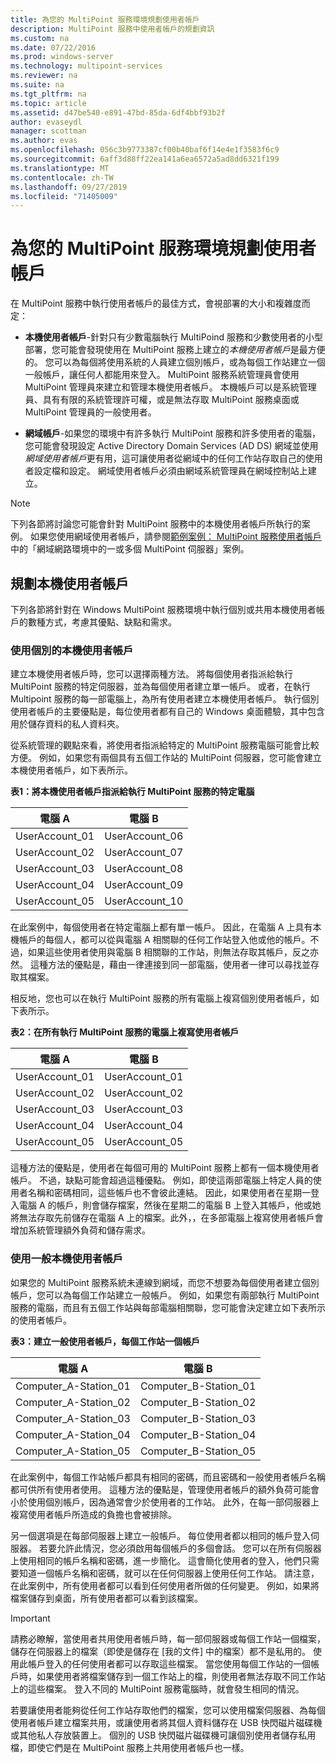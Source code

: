 ```yaml
---
title: 為您的 MultiPoint 服務環境規劃使用者帳戶
description: MultiPoint 服務中使用者帳戶的規劃資訊
ms.custom: na
ms.date: 07/22/2016
ms.prod: windows-server
ms.technology: multipoint-services
ms.reviewer: na
ms.suite: na
ms.tgt_pltfrm: na
ms.topic: article
ms.assetid: d47be540-e891-47bd-85da-6df4bbf93b2f
author: evaseydl
manager: scottman
ms.author: evas
ms.openlocfilehash: 056c3b9773387cf00b40baf6f14e4e1f3583f6c9
ms.sourcegitcommit: 6aff3d88ff22ea141a6ea6572a5ad8dd6321f199
ms.translationtype: MT
ms.contentlocale: zh-TW
ms.lasthandoff: 09/27/2019
ms.locfileid: "71405009"
---
```

# <a name="plan-user-accounts-for-your-multipoint-services-environment"></a>為您的 MultiPoint 服務環境規劃使用者帳戶
在 MultiPoint 服務中執行使用者帳戶的最佳方式，會視部署的大小和複雜度而定：  
  
-   **本機使用者帳戶**-針對只有少數電腦執行 MultiPoind 服務和少數使用者的小型部署，您可能會發現使用在 MultiPoint 服務上建立的*本機使用者帳戶*是最方便的。 您可以為每個將使用系統的人員建立個別帳戶，或為每個工作站建立一個一般帳戶，讓任何人都能用來登入。 MultiPoint 服務系統管理員會使用 MultiPoint 管理員來建立和管理本機使用者帳戶。 本機帳戶可以是系統管理員、具有有限的系統管理許可權，或是無法存取 MultiPoint 服務桌面或 MultiPoint 管理員的一般使用者。  
  
-   **網域帳戶**-如果您的環境中有許多執行 MultiPoint 服務和許多使用者的電腦，您可能會發現設定 Active Directory Domain Services \(AD DS\) 網域並使用*網域使用者帳戶*更有用，這可讓使用者從網域中的任何工作站存取自己的使用者設定檔和設定。 網域使用者帳戶必須由網域系統管理員在網域控制站上建立。  
  
> [!NOTE]  
> 下列各節將討論您可能會針對 MultiPoint 服務中的本機使用者帳戶所執行的案例。 如果您使用網域使用者帳戶，請參閱[範例案例： MultiPoint 服務使用者帳戶](Example-scenarios--MultiPoint-Services-user-accounts.md)中的「網域網路環境中的一或多個 MultiPoint 伺服器」案例。  
  
## <a name="planning-local-user-accounts"></a>規劃本機使用者帳戶  
下列各節將針對在 Windows MultiPoint 服務環境中執行個別或共用本機使用者帳戶的數種方式，考慮其優點、缺點和需求。  
  
### <a name="use-individual-local-user-accounts"></a>使用個別的本機使用者帳戶  
建立本機使用者帳戶時，您可以選擇兩種方法。  將每個使用者指派給執行 MultiPoint 服務的特定伺服器，並為每個使用者建立單一帳戶。 或者，在執行 Multipoint 服務的每一部電腦上，為所有使用者建立本機使用者帳戶。 執行個別使用者帳戶的主要優點是，每位使用者都有自己的 Windows 桌面體驗，其中包含用於儲存資料的私人資料夾。 
  
從系統管理的觀點來看，將使用者指派給特定的 MultiPoint 服務電腦可能會比較方便。 例如，如果您有兩個具有五個工作站的 MultiPoint 伺服器，您可能會建立本機使用者帳戶，如下表所示。  
  
**表1：將本機使用者帳戶指派給執行 MultiPoint 服務的特定電腦**  
  
|電腦 A|電腦 B|  
|--------------|--------------|  
|UserAccount_01|UserAccount_06|  
|UserAccount_02|UserAccount_07|  
|UserAccount_03|UserAccount_08|  
|UserAccount_04|UserAccount_09|  
|UserAccount_05|UserAccount_10|  
  
在此案例中，每個使用者在特定電腦上都有單一帳戶。 因此，在電腦 A 上具有本機帳戶的每個人，都可以從與電腦 A 相關聯的任何工作站登入他或他的帳戶。不過，如果這些使用者使用與電腦 B 相關聯的工作站，則無法存取其帳戶，反之亦然。 這種方法的優點是，藉由一律連接到同一部電腦，使用者一律可以尋找並存取其檔案。  
  
相反地，您也可以在執行 MultiPoint 服務的所有電腦上複寫個別使用者帳戶，如下表所示。  
  
**表2：在所有執行 MultiPoint 服務的電腦上複寫使用者帳戶**  
  
|電腦 A|電腦 B|  
|--------------|--------------|  
|UserAccount_01|UserAccount_01|  
|UserAccount_02|UserAccount_02|  
|UserAccount_03|UserAccount_03|  
|UserAccount_04|UserAccount_04|  
|UserAccount_05|UserAccount_05|  
  
這種方法的優點是，使用者在每個可用的 MultiPoint 服務上都有一個本機使用者帳戶。 不過，缺點可能會超過這種優點。 例如，即使這兩部電腦上特定人員的使用者名稱和密碼相同，這些帳戶也不會彼此連結。 因此，如果使用者在星期一登入電腦 A 的帳戶，則會儲存檔案，然後在星期二的電腦 B 上登入其帳戶，他或她將無法存取先前儲存在電腦 A 上的檔案。此外，，在多部電腦上複寫使用者帳戶會增加系統管理額外負荷和儲存需求。  
  
### <a name="use-generic-local-user-accounts"></a>使用一般本機使用者帳戶  
如果您的 MultiPoint 服務系統未連線到網域，而您不想要為每個使用者建立個別帳戶，您可以為每個工作站建立一般帳戶。 例如，如果您有兩部執行 MultiPoint 服務的電腦，而且有五個工作站與每部電腦相關聯，您可能會決定建立如下表所示的使用者帳戶。  
  
**表3：建立一般使用者帳戶，每個工作站一個帳戶**  
  
|電腦 A|電腦 B|  
|--------------|--------------|  
|Computer_A-Station_01|Computer_B-Station_01|  
|Computer_A-Station_02|Computer_B-Station_02|  
|Computer_A-Station_03|Computer_B-Station_03|  
|Computer_A-Station_04|Computer_B-Station_04|  
|Computer_A-Station_05|Computer_B-Station_05|  
  
在此案例中，每個工作站帳戶都具有相同的密碼，而且密碼和一般使用者帳戶名稱都可供所有使用者使用。 這種方法的優點是，管理使用者帳戶的額外負荷可能會小於使用個別帳戶，因為通常會少於使用者的工作站。 此外，在每一部伺服器上複寫使用者帳戶所造成的負擔也會被排除。  
  
另一個選項是在每部伺服器上建立一般帳戶。 每位使用者都以相同的帳戶登入伺服器。 若要允許此情況，您必須啟用每個帳戶的多個會話。 您可以在所有伺服器上使用相同的帳戶名稱和密碼，進一步簡化。 這會簡化使用者的登入，他們只需要知道一個帳戶名稱和密碼，就可以在任何伺服器上使用任何工作站。 請注意，在此案例中，所有使用者都可以看到任何使用者所做的任何變更。 例如，如果將檔案儲存到桌面，所有使用者都可以看到該檔案。  
  
> [!IMPORTANT]  
> 請務必瞭解，當使用者共用使用者帳戶時，每一部伺服器或每個工作站一個檔案，儲存在伺服器上的檔案（即使是儲存在 [我的文件] 中的檔案）都不是私用的。 使用此帳戶登入的任何使用者都可以存取這些檔案。 當您使用每個工作站的一個帳戶時，如果使用者將檔案儲存到一個工作站上的檔，則使用者無法存取不同工作站上的這些檔案。 登入不同的 MultiPoint 服務電腦時，就會發生相同的情況。  
  
若要讓使用者能夠從任何工作站存取他們的檔案，您可以使用檔案伺服器、為每個使用者帳戶建立檔案共用，或讓使用者將其個人資料儲存在 USB 快閃磁片磁碟機或其他私人存放裝置上。 個別的 USB 快閃磁片磁碟機可讓個別使用者儲存私用檔，即使它們是在 MultiPoint 服務上共用使用者帳戶也一樣。